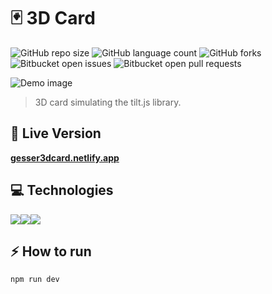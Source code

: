 # 🃏 3D Card

![GitHub repo size](https://img.shields.io/github/repo-size/matheusgesser/3D-Card?style=for-the-badge)
![GitHub language count](https://img.shields.io/github/languages/count/matheusgesser/3D-Card?style=for-the-badge)
![GitHub forks](https://img.shields.io/github/forks/matheusgesser/3D-Card?style=for-the-badge)
![Bitbucket open issues](https://img.shields.io/bitbucket/issues/matheusgesser/3D-Card?style=for-the-badge)
![Bitbucket open pull requests](https://img.shields.io/bitbucket/pr-raw/matheusgesser/3D-Card?style=for-the-badge)

<img src="https://i.imgur.com/aY7YAuk.png" alt="Demo image">

> 3D card simulating the tilt.js library.

## 🔴 **Live Version**

**<a href="https://gesser3dcard.netlify.app/" target='_blank'>gesser3dcard.netlify.app</a>**

## 💻 **Technologies**

<img src='https://img.shields.io/badge/JavaScript-F7DF1E?style=for-the-badge&logo=javascript&logoColor=black' /><img src='https://img.shields.io/badge/HTML5-E34F26?style=for-the-badge&logo=html5&logoColor=white' /><img src='https://img.shields.io/badge/CSS3-1572B6?style=for-the-badge&logo=css3&logoColor=white' />

## ⚡ **How to run**

```bash
npm run dev
```
